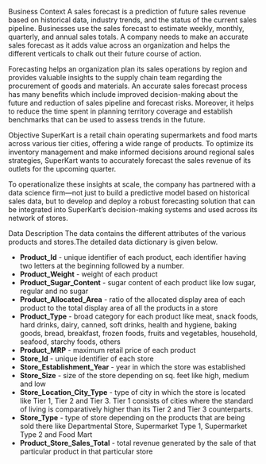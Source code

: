 Business Context
A sales forecast is a prediction of future sales revenue based on historical data, industry trends, and the status of the current sales pipeline. Businesses use the sales forecast to estimate weekly, monthly, quarterly, and annual sales totals. A company needs to make an accurate sales forecast as it adds value across an organization and helps the different verticals to chalk out their future course of action.

Forecasting helps an organization plan its sales operations by region and provides valuable insights to the supply chain team regarding the procurement of goods and materials. An accurate sales forecast process has many benefits which include improved decision-making about the future and reduction of sales pipeline and forecast risks. Moreover, it helps to reduce the time spent in planning territory coverage and establish benchmarks that can be used to assess trends in the future.

Objective 
SuperKart is a retail chain operating supermarkets and food marts across various tier cities, offering a wide range of products. To optimize its inventory management and make informed decisions around regional sales strategies, SuperKart wants to accurately forecast the sales revenue of its outlets for the upcoming quarter.

To operationalize these insights at scale, the company has partnered with a data science firm—not just to build a predictive model based on historical sales data, but to develop and deploy a robust forecasting solution that can be integrated into SuperKart’s decision-making systems and used across its network of stores.

Data Description
The data contains the different attributes of the various products and stores.The detailed data dictionary is given below.

- **Product_Id** - unique identifier of each product, each identifier having two letters at the beginning followed by a number.
- **Product_Weight** - weight of each product
- **Product_Sugar_Content** - sugar content of each product like low sugar, regular and no sugar
- **Product_Allocated_Area** - ratio of the allocated display area of each product to the total display area of all the products in a store
- **Product_Type** - broad category for each product like meat, snack foods, hard drinks, dairy, canned, soft drinks, health and hygiene, baking goods, bread, breakfast, frozen foods, fruits and vegetables, household, seafood, starchy foods, others
- **Product_MRP** - maximum retail price of each product
- **Store_Id** - unique identifier of each store
- **Store_Establishment_Year** - year in which the store was established
- **Store_Size** - size of the store depending on sq. feet like high, medium and low
- **Store_Location_City_Type** - type of city in which the store is located like Tier 1, Tier 2 and Tier 3. Tier 1 consists of cities where the standard of living is comparatively higher than its Tier 2 and Tier 3 counterparts.
- **Store_Type** - type of store depending on the products that are being sold there like Departmental Store, Supermarket Type 1, Supermarket Type 2 and Food Mart
- **Product_Store_Sales_Total** - total revenue generated by the sale of that particular product in that particular store



